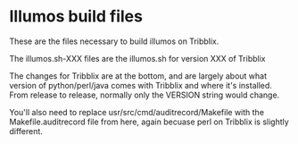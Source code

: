 Illumos build files
===================

These are the files necessary to build illumos on Tribblix.

The illumos.sh-XXX files are the illumos.sh for version XXX of Tribblix

The changes for Tribblix are at the bottom, and are largely about what
version of python/perl/java comes with Tribblix and where it's installed.
From release to release, normally only the VERSION string would change.

You'll also need to replace usr/src/cmd/auditrecord/Makefile with the
Makefile.auditrecord file from here, again becuase perl on Tribblix is
slightly different.
